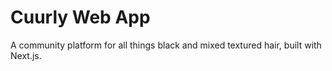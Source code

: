# Cuurly Web App

A community platform for all things black and mixed textured hair, built with Next.js.
